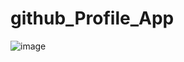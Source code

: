 # github_Profile_App

![image](https://user-images.githubusercontent.com/112661561/234189978-a1a2eb8d-f208-42d8-894a-10335d4c827f.png)

